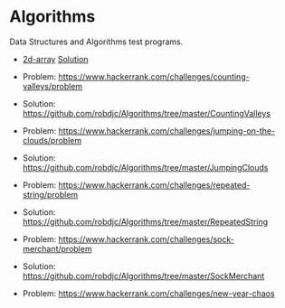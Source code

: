 # Algorithms
Data Structures and Algorithms test programs.

* [2d-array](https://www.hackerrank.com/challenges/2d-array/problem) [Solution](https://github.com/robdjc/Algorithms/tree/master/2DArray)

* Problem: https://www.hackerrank.com/challenges/counting-valleys/problem
* Solution: https://github.com/robdjc/Algorithms/tree/master/CountingValleys

* Problem: https://www.hackerrank.com/challenges/jumping-on-the-clouds/problem
* Solution: https://github.com/robdjc/Algorithms/tree/master/JumpingClouds

* Problem: https://www.hackerrank.com/challenges/repeated-string/problem
* Solution: https://github.com/robdjc/Algorithms/tree/master/RepeatedString

* Problem: https://www.hackerrank.com/challenges/sock-merchant/problem
* Solution: https://github.com/robdjc/Algorithms/tree/master/SockMerchant

* Problem: https://www.hackerrank.com/challenges/new-year-chaos
